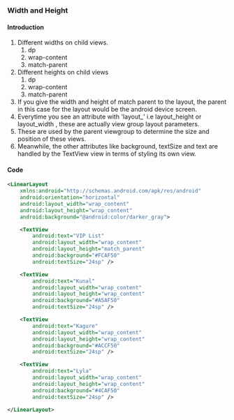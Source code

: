 ### Width and Height

#### Introduction
1. Different widths on child views.
	1. dp
	2. wrap-content
	3. match-parent
2. Different heights on child views
	1. dp
	2. wrap-content
	3. match-parent
3. If you give the width and height of match parent to the layout, the parent in this case for the layout would be the android device screen.
4. Everytime you see an attribute with 'layout_' i.e layout_height or layout_width , these are actually view group layout parameters.
5. These are used by the parent viewgroup to determine the size and position of these views.
6. Meanwhile, the other attributes like background, textSize and text are handled by the TextView view in terms of styling its own view. 

#### Code
```XML
<LinearLayout
    xmlns:android="http://schemas.android.com/apk/res/android"
    android:orientation="horizontal"
    android:layout_width="wrap_content"
    android:layout_height="wrap_content"
    android:background="@android:color/darker_gray">

    <TextView
        android:text="VIP List"
        android:layout_width="wrap_content"
        android:layout_height="match_parent"
        android:background="#FCAF50"
        android:textSize="24sp" />

    <TextView
        android:text="Kunal"
        android:layout_width="wrap_content"
        android:layout_height="wrap_content"
        android:background="#A5AF50"
        android:textSize="24sp" />

    <TextView
        android:text="Kagure"
        android:layout_width="wrap_content"
        android:layout_height="wrap_content"
        android:background="#ACCF50"
        android:textSize="24sp" />

    <TextView
        android:text="Lyla"
        android:layout_width="wrap_content"
        android:layout_height="wrap_content"
        android:background="#4CAF50"
        android:textSize="24sp" />

</LinearLayout>
```